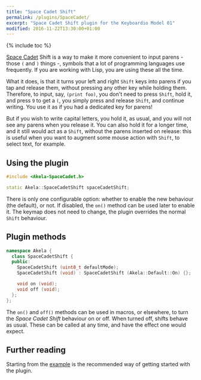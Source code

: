 ```yaml
---
title: "Space Cadet Shift"
permalink: /plugins/SpaceCadet/
excerpt: "Space Cadet Shift plugin for the Keyboardio Model 01"
modified: 2016-11-22T13:30:00+01:00
---
```


{% include toc %}

[Space Cadet][space-cadet] Shift is a way to make it more convenient to input
parens - those `(` and `)` things -, symbols that a lot of programming languages
use frequently. If you are working with Lisp, you are using these all the time.

What it does, is that it turns your left and right `Shift` keys into parens if
you tap and release them, without pressing any other key while holding them.
Therefore, to input, say, `(print foo)`, you don't need to press `Shift`, hold
it, and press `9` to get a `(`, you simply press and release `Shift`, and
continue writing. You use it as if you had a dedicated key for parens!

But if you wish to write capital letters, you hold it, as usual, and you will
not see any parens when you release it. You can also hold it for a longer time,
and it still would act as a `Shift`, without the parens inserted on release:
this is useful when you want to augment some mouse action with `Shift`, to
select text, for example.

 [space-cadet]: https://en.wikipedia.org/wiki/Space-cadet_keyboard

## Using the plugin

```c++
#include <Akela-SpaceCadet.h>

static Akela::SpaceCadetShift spaceCadetShift;
```

There is only one configurable option: whether to enable the new behaviour (the
default), or not. If disabled, the `on()` method can be used later to enable it.
The keymap does not need to change, the plugin overrides the normal `Shift`
behaviour.

## Plugin methods

```c++
namespace Akela {
  class SpaceCadetShift {
  public:
    SpaceCadetShift (uint8_t defaultMode);
    SpaceCadetShift (void) : SpaceCadetShift (Akela::Default::On) {};

    void on (void);
    void off (void);
  };
};
```

The `on()` and `off()` methods can be used in macros, or elsewhere, to turn the
*Space Cadet Shift* behaviour on or off. When turned off, shifts behave as
usual. These can be called at any time, and have the effect one would expect.

## Further reading

Starting from the [example][plugin:example] is the recommended way of getting
started with the plugin.

 [plugin:example]: https://github.com/algernon/Akela/blob/master/lib/Akela-SpaceCadet/examples/SpaceCadet/SpaceCadet.ino
